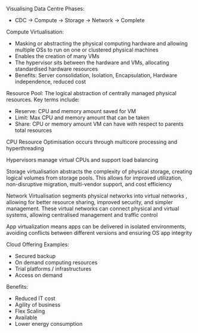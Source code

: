 Visualising Data Centre Phases:
- CDC -> Compute -> Storage -> Network -> Complete

Compute Virtualisation:
- Masking or abstracting the physical computing hardware and allowing multiple OSs to run on one or clustered physical machines
- Enables the creation of many VMs
- The hypervisor sits between the hardware and VMs, allocating standardised hardware resources
- Benefits: Server consolidation, Isolation, Encapsulation, Hardware independence, reduced cost

Resource Pool: The logical abstraction of centrally managed physical resources. Key terms include:
- Reserve: CPU and memory amount saved for VM
- Limit: Max CPU and memory amount that can be taken
- Share: CPU or memory amount VM can have with respect to parents total resources


CPU Resource Optimisation occurs through multicore processing and hyperthreading

Hypervisors manage virtual CPUs and support load balancing

Storage virtualisation abstracts the complexity of physical storage, creating logical volumes from storage pools. This allows for improved utilization, non-disruptive migration, multi-vendor support, and cost efficiency

Network Virtualisation segments physical networks into virtual networks , allowing for better resource sharing, improved security, and simpler management. These virtual networks can connect physical and virtual systems, allowing centralised management and traffic control 

App virtualization means apps can be delivered in isolated environments, avoiding conflicts between different versions and ensuring OS app integrity

Cloud Offering Examples:
- Secured backup
- On demand computing resources 
- Trial platforms / infrastructures
- Access on demand

Benefits:
- Reduced IT cost
- Agility of business
- Flex Scaling
- Available
- Lower energy consumption